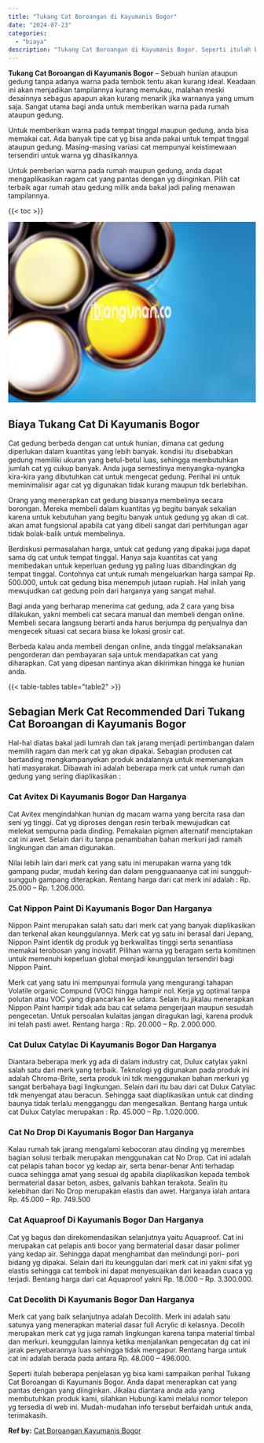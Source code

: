 ```yaml
---
title: "Tukang Cat Boroangan di Kayumanis Bogor"
date: "2024-07-23"
categories: 
  - "biaya"
description: "Tukang Cat Boroangan di Kayumanis Bogor. Seperti itulah beberapa penjelasan yg bisa kami sampaikan perihal Tukang Cat Boroangan di Kayumanis Bogor. Anda dapa..."
---
```


**Tukang Cat Boroangan di Kayumanis Bogor** – Sebuah hunian ataupun gedung tanpa adanya warna pada tembok tentu akan kurang ideal. Keadaan ini akan menjadikan tampilannya kurang memukau, malahan meski desainnya sebagus apapun akan kurang menarik jika warnanya yang umum saja. Sangat utama bagi anda untuk memberikan warna pada rumah ataupun gedung.

Untuk memberikan warna pada tempat tinggal maupun gedung, anda bisa memakai cat. Ada banyak tipe cat yg bisa anda pakai untuk tempat tinggal ataupun gedung. Masing-masing variasi cat mempunyai keistimewaan tersendiri untuk warna yg dihasilkannya.

Untuk pemberian warna pada rumah maupun gedung, anda dapat mengaplikasikan ragam cat yang pantas dengan yg diinginkan. Pilih cat terbaik agar rumah atau gedung milik anda bakal jadi paling menawan tampilannya.

{{< toc >}}

![Tukang Cat Boroangan di Kayumanis Bogor](/images/jasa-cat-murah37.png)

## Biaya Tukang Cat Di Kayumanis Bogor

Cat gedung berbeda dengan cat untuk hunian, dimana cat gedung diperlukan dalam kuantitas yang lebih banyak. kondisi itu disebabkan gedung memiliki ukuran yang betul-betul luas, sehingga membutuhkan jumlah cat yg cukup banyak. Anda juga semestinya menyangka-nyangka kira-kira yang dibutuhkan cat untuk mengecat gedung. Perihal ini untuk meminimalisir agar cat yg digunakan tidak kurang maupun tdk berlebihan.

Orang yang menerapkan cat gedung biasanya membelinya secara borongan. Mereka membeli dalam kuantitas yg begitu banyak sekalian karena untuk kebutuhan yang begitu banyak untuk gedung yg akan di cat. akan amat fungsional apabila cat yang dibeli sangat dari perhitungan agar tidak bolak-balik untuk membelinya.

Berdiskusi permasalahan harga, untuk cat gedung yang dipakai juga dapat sama dg cat untuk tempat tinggal. Hanya saja kuantitas cat yang membedakan untuk keperluan gedung yg paling luas dibandingkan dg tempat tinggal. Contohnya cat untuk rumah mengeluarkan harga sampai Rp. 500.000, untuk cat gedung bisa menempuh jutaan rupiah. Hal inilah yang mewujudkan cat gedung poin dari harganya yang sangat mahal.

Bagi anda yang berharap menerima cat gedung, ada 2 cara yang bisa dilakukan, yakni membeli cat secara manual dan membeli dengan online. Membeli secara langsung berarti anda harus berjumpa dg penjualnya dan mengecek situasi cat secara biasa ke lokasi grosir cat.

Berbeda kalau anda membeli dengan online, anda tinggal melaksanakan pengorderan dan pembayaran saja untuk mendapatkan cat yang diharapkan. Cat yang dipesan nantinya akan dikirimkan hingga ke hunian anda.

{{< table-tables table="table2" >}}

## Sebagian Merk Cat Recommended Dari Tukang Cat Boroangan di Kayumanis Bogor

Hal-hal diatas bakal jadi lumrah dan tak jarang menjadi pertimbangan dalam memilih ragam dan merk cat yg akan dipakai. Sebagian produsen cat bertanding mengkampanyekan produk andalannya untuk memenangkan hati masyarakat. Dibawah ini adalah beberapa merk cat untuk rumah dan gedung yang sering diaplikasikan :

### Cat Avitex Di Kayumanis Bogor Dan Harganya

Cat Avitex mengindahkan hunian dg macam warna yang bercita rasa dan seni yg tinggi. Cat yg diproses dengan resin terbaik mewujudkan cat melekat sempurna pada dinding. Pemakaian pigmen alternatif menciptakan cat ini awet. Selain dari itu tanpa penambahan bahan merkuri jadi ramah lingkungan dan aman digunakan.

Nilai lebih lain dari merk cat yang satu ini merupakan warna yang tdk gampang pudar, mudah kering dan dalam pengguanaanya cat ini sungguh-sungguh gampang diterapkan. Rentang harga dari cat merk ini adalah : Rp. 25.000 – Rp. 1.206.000.

### Cat Nippon Paint Di Kayumanis Bogor Dan Harganya

Nippon Paint merupakan salah satu dari merk cat yang banyak diaplikasikan dan terkenal akan keunggulannya. Merk cat yg satu ini berasal dari Jepang, Nippon Paint identik dg produk yg berkwalitas tinggi serta senantiasa memakai terobosan yang inovatif. Pilihan warna yg beragam serta komitmen untuk memenuhi keperluan global menjadi keunggulan tersendiri bagi Nippon Paint.

Merk cat yang satu ini mempunyai formula yang mengurangi tahapan Volatile organic Compund (VOC) hingga hampir nol. Kerja yg optimal tanpa polutan atau VOC yang dipancarkan ke udara. Selain itu jikalau menerapkan Nippon Paint hampir tidak ada bau cat selama pengerjaan maupun sesudah pengecetan. Untuk persoalan kulaitas jangan diragukan lagi, karena produk ini telah pasti awet. Rentang harga : Rp. 20.000 – Rp. 2.000.000.

### Cat Dulux Catylac Di Kayumanis Bogor Dan Harganya

Diantara beberapa merk yg ada di dalam industry cat, Dulux catylax yakni salah satu dari merk yang terbaik. Teknologi yg digunakan pada produk ini adalah Chroma-Brite, serta produk ini tdk menggunakan bahan merkuri yg sangat berbahaya bagi lingkungan. Selain dari itu bau dari cat Dulux Catylac tdk menyengat atau beracun. Sehingga saat diaplikasikan untuk cat dinding baunya tidak terlalu mengganggu dan mengesalkan. Bentang harga untuk cat Dulux Catylac merupakan : Rp. 45.000 – Rp. 1.020.000.

### Cat No Drop Di Kayumanis Bogor Dan Harganya

Kalau rumah tak jarang mengalami kebocoran atau dinding yg merembes bagian solusi terbaik merupakan menggunakan cat No Drop. Cat ini adalah cat pelapis tahan bocor yg kedap air, serta benar-benar Anti terhadap cuaca sehingga amat yang sesuai dg apabila diaplikasikan kepada tembok bermaterial dasar beton, asbes, galvanis bahkan terakota. Sealin itu kelebihan dari No Drop merupakan elastis dan awet. Harganya ialah antara Rp. 45.000 – Rp. 749.500

### Cat Aquaproof Di Kayumanis Bogor Dan Harganya

Cat yg bagus dan direkomendasikan selanjutnya yaitu Aquaproof. Cat ini merupakan cat pelapis anti bocor yang bermaterial dasar dasar polimer yang kedap air. Sehingga dapat menghambat dan melindungi pori- pori bidang yg dipakai. Selain dari itu keunggulan dari merk cat ini yakni sifat yg elastis sehingga cat tembok ini dapat menyesuaikan dari keaadan cuaca yg terjadi. Bentang harga dari cat Aquaproof yakni Rp. 18.000 – Rp. 3.300.000.

### Cat Decolith Di Kayumanis Bogor Dan Harganya

Merk cat yang baik selanjutnya adalah Decolith. Merk ini adalah satu satunya yang menerapkan material dasar full Acrylic di kelasnya. Decolih merupakan merk cat yg juga ramah lingkungan karena tanpa material timbal dan merkuri. keunggulan lainnya ketika menjalankan pengecatan dg cat ini jarak penyebarannya luas sehingga tidak mengapur. Rentang harga untuk cat ini adalah berada pada antara Rp. 48.000 – 496.000.

Seperti itulah beberapa penjelasan yg bisa kami sampaikan perihal Tukang Cat Boroangan di Kayumanis Bogor. Anda dapat menerapkan cat yang pantas dengan yang diinginkan. Jikalau diantara anda ada yang membutuhkan produk kami, silahkan Hubungi kami melalui nomor telepon yg tersedia di web ini. Mudah-mudahan info tersebut berfaidah untuk anda, terimakasih.

**Ref by:** [Cat Boroangan Kayumanis Bogor](https://id.wikipedia.org/wiki/Cat)
